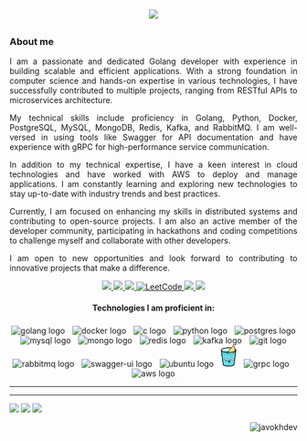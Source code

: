 <h1 align="center">
  <a href="https://git.io/typing-svg">
    <img src="https://readme-typing-svg.herokuapp.com/?lines=Hi+there!+👋;I+am+Javohir+Xasanov&amp;center=true&amp;size=30">
  </a>
</h1>

### About me

<p align="justify">
  I am a passionate and dedicated Golang developer with experience in building scalable and efficient applications. With a strong foundation in computer science and hands-on expertise in various technologies, I have successfully contributed to multiple projects, ranging from RESTful APIs to microservices architecture.
</p>
<p align="justify">
  My technical skills include proficiency in Golang, Python, Docker, PostgreSQL, MySQL, MongoDB, Redis, Kafka, and RabbitMQ. I am well-versed in using tools like Swagger for API documentation and have experience with gRPC for high-performance service communication.
</p>
<p align="justify">
  In addition to my technical expertise, I have a keen interest in cloud technologies and have worked with AWS to deploy and manage applications. I am constantly learning and exploring new technologies to stay up-to-date with industry trends and best practices.
</p>
<p align="justify">
  Currently, I am focused on enhancing my skills in distributed systems and contributing to open-source projects. I am also an active member of the developer community, participating in hackathons and coding competitions to challenge myself and collaborate with other developers.
</p>
<p align="justify">
  I am open to new opportunities and look forward to contributing to innovative projects that make a difference.
</p>



  <p align="center">
    <a href="https://www.linkedin.com/in/javohir-xasanov" target="_blank" alt="Linkedin"> <img src="https://img.shields.io/badge/-Linkedin-0e76a8?style=for-the-badge&logo=Linkedin&logoColor=white&link=https://www.linkedin.com/in/javohir-xasanov" /> </a>
    <a href="https://gitlab.com/Javokhdev/" alt="Gitlab"> <img src="https://img.shields.io/badge/-Gitlab-fe7f09?style=for-the-badge&logo=gitlab&logoColor=white&link=https://gitlab.com/Javokhdev/"/> </a>
      <a href="mailto:javokhdev@gmail.com"> <img src="https://img.shields.io/badge/-Gmail-%23EA4335?style=for-the-badge&logo=gmail&logoColor=white" target="_blank"> </a>
        <a href="https://leetcode.com/u/Javohir_hasanov/">
        <img src="https://img.shields.io/badge/LeetCode-FFA116?style=for-the-badge&logo=leetCode&logoColor=black" alt="LeetCode">
    </a>
    <a href="https://t.me/javohir_khasanov"> <img src="https://img.shields.io/badge/Telegram-26A5E4.svg?style=for-the-badge&logo=Telegram&logoColor=white"> </a>
    <a href="https://www.youtube.com/channel/UCqickl2xcjCYFWB1sNzKldA/" alt="YouTube"> <img src="https://img.shields.io/badge/-YouTube-fe090e?style=for-the-badge&logo=youtube&logoColor=white&link=https://www.youtube.com/channel/UCqickl2xcjCYFWB1sNzKldA/"/> </a>
    
  </p>
  

</p>

<h4 align="center">Technologies I am proficient in:</h4>


###

<div align="center">
  <img src="https://skillicons.dev/icons?i=golang" height="38" alt="golang logo"  />
  <img width="5" />
  <img src="https://skillicons.dev/icons?i=py" height="38" alt="docker logo"  />
  <img width="5" />
  <img src="https://skillicons.dev/icons?i=c" height="38" alt="c logo"  />
  <img width="5" />
  <img src="https://skillicons.dev/icons?i=docker" height="38" alt="python logo"  />
  <img width="5" />
  <img src="https://skillicons.dev/icons?i=postgres" height="38" alt="postgres logo"  />
  <img width="5" />
  <img src="https://skillicons.dev/icons?i=mysql" height="38" alt="mysql logo"  />
  <img width="5" />
  <img src="https://skillicons.dev/icons?i=mongo" height="38" alt="mongo logo"  />
  <img width="5" />
  <img src="https://skillicons.dev/icons?i=redis" height="38" alt="redis logo"  />
  <img width="5" />
  <img src="https://skillicons.dev/icons?i=kafka" height="38" alt="kafka logo"  />
  <img width="5" />
  <img src="https://cdn.jsdelivr.net/gh/devicons/devicon/icons/git/git-original.svg" height="38" alt="git logo"  />
  <img width="5" />
  <img src="https://skillicons.dev/icons?i=rabbitmq" height="38" alt="rabbitmq logo"  />
  <img width="5" />
  <img src="https://static1.smartbear.co/swagger/media/assets/swagger_fav.png" height="38" alt="swagger-ui logo" />
  <img width="5" />
  <img src="https://cdn.jsdelivr.net/npm/simple-icons@v5/icons/ubuntu.svg" height="38" alt="ubuntu logo" />
  <img width="5" />
  <img src="https://raw.githubusercontent.com/gin-gonic/logo/master/color.png" height="38" alt="gin logo" />
  <img width="5" />
  <img src="https://grpc.io/img/logos/grpc-icon-color.png" height="38" alt="grpc logo" />
  <img width="5" />
  <img src="https://a0.awsstatic.com/libra-css/images/logos/aws_smile-header-desktop-en-white_59x35.png" height="38" alt="aws logo" />



</div>
<hr>

<hr>


![](http://github-profile-summary-cards.vercel.app/api/cards/profile-details?username=javokhdev&theme=cobalt2)
![](http://github-profile-summary-cards.vercel.app/api/cards/repos-per-language?username=javokhdev&theme=cobalt2) ![](http://github-profile-summary-cards.vercel.app/api/cards/most-commit-language?username=javokhdev&theme=cobalt2)


<div>
  <img align="right" src="https://komarev.com/ghpvc/?username=javokhdev&style=for-the-badge" alt="javokhdev" />
</div>
